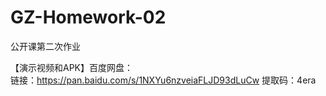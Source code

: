 # GZ-Homework-02

公开课第二次作业

【演示视频和APK】百度网盘：  
链接：https://pan.baidu.com/s/1NXYu6nzveiaFLJD93dLuCw 
提取码：4era 
